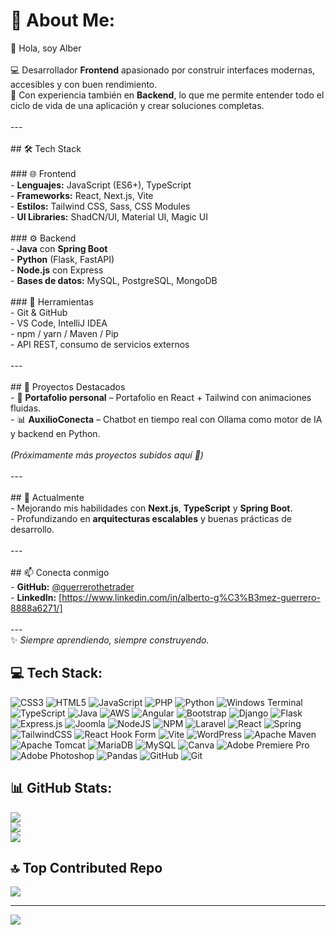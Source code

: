 # 💫 About Me:
 👋 Hola, soy Alber<br><br>💻 Desarrollador **Frontend** apasionado por construir interfaces modernas, accesibles y con buen rendimiento.  <br>🚀 Con experiencia también en **Backend**, lo que me permite entender todo el ciclo de vida de una aplicación y crear soluciones completas.  <br><br>---<br><br>## 🛠️ Tech Stack<br><br>### 🌐 Frontend<br>- **Lenguajes:** JavaScript (ES6+), TypeScript  <br>- **Frameworks:** React, Next.js, Vite  <br>- **Estilos:** Tailwind CSS, Sass, CSS Modules  <br>- **UI Libraries:** ShadCN/UI, Material UI, Magic UI  <br><br>### ⚙️ Backend<br>- **Java** con **Spring Boot**  <br>- **Python** (Flask, FastAPI)  <br>- **Node.js** con Express  <br>- **Bases de datos:** MySQL, PostgreSQL, MongoDB  <br><br>### 🧰 Herramientas<br>- Git & GitHub  <br>- VS Code, IntelliJ IDEA  <br>- npm / yarn / Maven / Pip  <br>- API REST, consumo de servicios externos  <br><br>---<br><br>## 📌 Proyectos Destacados<br>- 🎨 **Portafolio personal** – Portafolio en React + Tailwind con animaciones fluidas.  <br>- 📊 **AuxilioConecta** – Chatbot en tiempo real con Ollama como motor de IA y backend en Python.   <br><br>*(Próximamente más proyectos subidos aquí 👀)*<br><br>---<br><br>## 🌱 Actualmente<br>- Mejorando mis habilidades con **Next.js**, **TypeScript** y **Spring Boot**.  <br>- Profundizando en **arquitecturas escalables** y buenas prácticas de desarrollo.  <br><br>---<br><br>## 📫 Conecta conmigo<br>- **GitHub:** [@guerrerothetrader](https://github.com/guerrerothetrader)  <br>- **LinkedIn:** [https://www.linkedin.com/in/alberto-g%C3%B3mez-guerrero-8888a6271/]  <br><br>---<br>✨ *Siempre aprendiendo, siempre construyendo.*  <br>


## 💻 Tech Stack:
![CSS3](https://img.shields.io/badge/css3-%231572B6.svg?style=for-the-badge&logo=css3&logoColor=white) ![HTML5](https://img.shields.io/badge/html5-%23E34F26.svg?style=for-the-badge&logo=html5&logoColor=white) ![JavaScript](https://img.shields.io/badge/javascript-%23323330.svg?style=for-the-badge&logo=javascript&logoColor=%23F7DF1E) ![PHP](https://img.shields.io/badge/php-%23777BB4.svg?style=for-the-badge&logo=php&logoColor=white) ![Python](https://img.shields.io/badge/python-3670A0?style=for-the-badge&logo=python&logoColor=ffdd54) ![Windows Terminal](https://img.shields.io/badge/Windows%20Terminal-%234D4D4D.svg?style=for-the-badge&logo=windows-terminal&logoColor=white) ![TypeScript](https://img.shields.io/badge/typescript-%23007ACC.svg?style=for-the-badge&logo=typescript&logoColor=white) ![Java](https://img.shields.io/badge/java-%23ED8B00.svg?style=for-the-badge&logo=openjdk&logoColor=white) ![AWS](https://img.shields.io/badge/AWS-%23FF9900.svg?style=for-the-badge&logo=amazon-aws&logoColor=white) ![Angular](https://img.shields.io/badge/angular-%23DD0031.svg?style=for-the-badge&logo=angular&logoColor=white) ![Bootstrap](https://img.shields.io/badge/bootstrap-%238511FA.svg?style=for-the-badge&logo=bootstrap&logoColor=white) ![Django](https://img.shields.io/badge/django-%23092E20.svg?style=for-the-badge&logo=django&logoColor=white) ![Flask](https://img.shields.io/badge/flask-%23000.svg?style=for-the-badge&logo=flask&logoColor=white) ![Express.js](https://img.shields.io/badge/express.js-%23404d59.svg?style=for-the-badge&logo=express&logoColor=%2361DAFB) ![Joomla](https://img.shields.io/badge/joomla-%235091CD.svg?style=for-the-badge&logo=joomla&logoColor=white) ![NodeJS](https://img.shields.io/badge/node.js-6DA55F?style=for-the-badge&logo=node.js&logoColor=white) ![NPM](https://img.shields.io/badge/NPM-%23CB3837.svg?style=for-the-badge&logo=npm&logoColor=white) ![Laravel](https://img.shields.io/badge/laravel-%23FF2D20.svg?style=for-the-badge&logo=laravel&logoColor=white) ![React](https://img.shields.io/badge/react-%2320232a.svg?style=for-the-badge&logo=react&logoColor=%2361DAFB) ![Spring](https://img.shields.io/badge/spring-%236DB33F.svg?style=for-the-badge&logo=spring&logoColor=white) ![TailwindCSS](https://img.shields.io/badge/tailwindcss-%2338B2AC.svg?style=for-the-badge&logo=tailwind-css&logoColor=white) ![React Hook Form](https://img.shields.io/badge/React%20Hook%20Form-%23EC5990.svg?style=for-the-badge&logo=reacthookform&logoColor=white) ![Vite](https://img.shields.io/badge/vite-%23646CFF.svg?style=for-the-badge&logo=vite&logoColor=white) ![WordPress](https://img.shields.io/badge/WordPress-%23117AC9.svg?style=for-the-badge&logo=WordPress&logoColor=white) ![Apache Maven](https://img.shields.io/badge/Apache%20Maven-C71A36?style=for-the-badge&logo=Apache%20Maven&logoColor=white) ![Apache Tomcat](https://img.shields.io/badge/apache%20tomcat-%23F8DC75.svg?style=for-the-badge&logo=apache-tomcat&logoColor=black) ![MariaDB](https://img.shields.io/badge/MariaDB-003545?style=for-the-badge&logo=mariadb&logoColor=white) ![MySQL](https://img.shields.io/badge/mysql-4479A1.svg?style=for-the-badge&logo=mysql&logoColor=white) ![Canva](https://img.shields.io/badge/Canva-%2300C4CC.svg?style=for-the-badge&logo=Canva&logoColor=white) ![Adobe Premiere Pro](https://img.shields.io/badge/Adobe%20Premiere%20Pro-9999FF.svg?style=for-the-badge&logo=Adobe%20Premiere%20Pro&logoColor=white) ![Adobe Photoshop](https://img.shields.io/badge/adobe%20photoshop-%2331A8FF.svg?style=for-the-badge&logo=adobe%20photoshop&logoColor=white) ![Pandas](https://img.shields.io/badge/pandas-%23150458.svg?style=for-the-badge&logo=pandas&logoColor=white) ![GitHub](https://img.shields.io/badge/github-%23121011.svg?style=for-the-badge&logo=github&logoColor=white) ![Git](https://img.shields.io/badge/git-%23F05033.svg?style=for-the-badge&logo=git&logoColor=white)
## 📊 GitHub Stats:
![](https://github-readme-stats.vercel.app/api?username=guerrerothetrader&theme=dark&hide_border=false&include_all_commits=false&count_private=false)<br/>
![](https://nirzak-streak-stats.vercel.app/?user=guerrerothetrader&theme=dark&hide_border=false)<br/>
![](https://github-readme-stats.vercel.app/api/top-langs/?username=guerrerothetrader&theme=dark&hide_border=false&include_all_commits=false&count_private=false&layout=compact)

## 🔝 Top Contributed Repo
![](https://github-contributor-stats.vercel.app/api?username=guerrerothetrader&limit=5&theme=dark&combine_all_yearly_contributions=true)

---
[![](https://visitcount.itsvg.in/api?id=guerrerothetrader&icon=0&color=0)](https://visitcount.itsvg.in)


